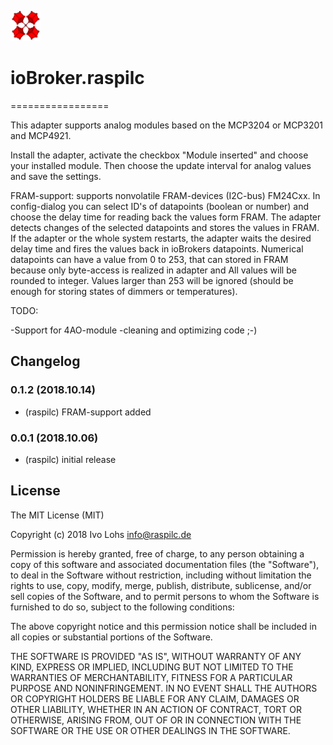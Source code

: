 ![Logo](admin/raspilc.png)
# ioBroker.raspilc
=================

This adapter supports analog modules based on the MCP3204 or MCP3201 and MCP4921.

Install the adapter, activate the checkbox "Module inserted" and choose your
installed module.
Then choose the update interval for analog values and save the settings.

FRAM-support:
supports nonvolatile FRAM-devices (I2C-bus) FM24Cxx. In config-dialog you can
select ID's of datapoints (boolean or number) and choose the delay time for
reading back the values form FRAM. The adapter detects changes of the selected
datapoints and stores the values in FRAM. If the adapter or the whole system
restarts, the adapter waits the desired delay time and fires the values back
in ioBrokers datapoints. Numerical datapoints can have a value from 0 to 253,
that can stored in FRAM because only byte-access is realized in adapter and
All values will be rounded to integer.
Values larger than 253 will be ignored (should be enough for storing states
of dimmers or temperatures).   




TODO:

-Support for 4AO-module
-cleaning and optimizing code ;-)



## Changelog

### 0.1.2 (2018.10.14)
* (raspilc) FRAM-support added

### 0.0.1 (2018.10.06)
* (raspilc) initial release

## License
The MIT License (MIT)

Copyright (c) 2018 Ivo Lohs <info@raspilc.de>

Permission is hereby granted, free of charge, to any person obtaining a copy
of this software and associated documentation files (the "Software"), to deal
in the Software without restriction, including without limitation the rights
to use, copy, modify, merge, publish, distribute, sublicense, and/or sell
copies of the Software, and to permit persons to whom the Software is
furnished to do so, subject to the following conditions:

The above copyright notice and this permission notice shall be included in
all copies or substantial portions of the Software.

THE SOFTWARE IS PROVIDED "AS IS", WITHOUT WARRANTY OF ANY KIND, EXPRESS OR
IMPLIED, INCLUDING BUT NOT LIMITED TO THE WARRANTIES OF MERCHANTABILITY,
FITNESS FOR A PARTICULAR PURPOSE AND NONINFRINGEMENT. IN NO EVENT SHALL THE
AUTHORS OR COPYRIGHT HOLDERS BE LIABLE FOR ANY CLAIM, DAMAGES OR OTHER
LIABILITY, WHETHER IN AN ACTION OF CONTRACT, TORT OR OTHERWISE, ARISING FROM,
OUT OF OR IN CONNECTION WITH THE SOFTWARE OR THE USE OR OTHER DEALINGS IN
THE SOFTWARE.
